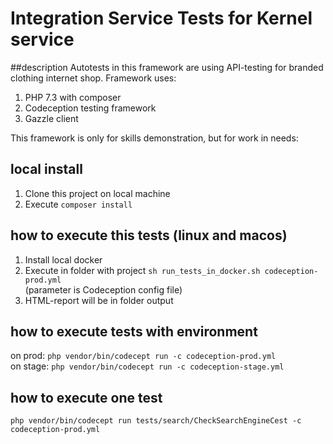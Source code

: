 Integration Service Tests for Kernel service
========================================================

##description
Autotests in this framework are using API-testing for branded clothing internet shop. Framework uses:
1. PHP 7.3 with composer
2. Codeception testing framework
3. Gazzle client

This framework is only for skills demonstration, but for work in needs:
 
## local install
1. Clone this project on local machine
2. Execute `composer install`
 
## how to execute this tests (linux and macos)
1. Install local docker
2. Execute in folder with project  `sh run_tests_in_docker.sh codeception-prod.yml`  
(parameter is Codeception config file)  
3. HTML-report will be in folder output
  
## how to execute tests with environment
on prod: `php vendor/bin/codecept run -c codeception-prod.yml`  
on stage: `php vendor/bin/codecept run -c codeception-stage.yml`

## how to execute one test
`php vendor/bin/codecept run tests/search/CheckSearchEngineCest -c codeception-prod.yml`

